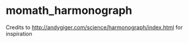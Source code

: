 # momath_harmonograph

Credits to http://andygiger.com/science/harmonograph/index.html for inspiration